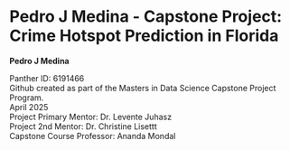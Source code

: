 # Pedro J Medina - Capstone Project: Crime Hotspot Prediction in Florida
**Pedro J Medina**

Panther ID: 6191466  
Github created as part of the Masters in Data Science Capstone Project Program.  
April 2025  
Project Primary Mentor: Dr. Levente Juhasz  
Project 2nd Mentor: Dr. Christine Lisettt  
Capstone Course Professor: Ananda Mondal  
